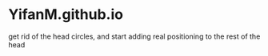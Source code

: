 # YifanM.github.io


get rid of the head circles, and start adding real positioning to the rest of the head
